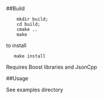 ##Build

```
    mkdir build;
    cd build;
    cmake ..
    make
```
to install
```
   make install
```
Requires Boost libraries and JsonCpp


##Usage

See examples directory
